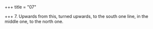 +++
title = "07"

+++
7. Upwards from this, turned upwards, to the south one line, in the middle one, to the north one.
